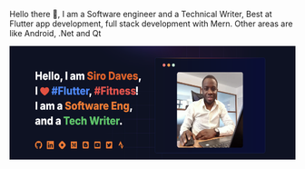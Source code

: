 Hello there 👋, I am a Software engineer and a Technical Writer, Best at Flutter app development, full stack development with Mern. Other areas are like Android, .Net and Qt

<img src="Screenshot.png" height="200px" />
